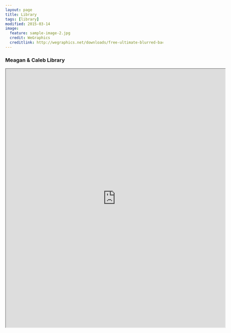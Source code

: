 ```yaml
---
layout: page
title: Library
tags: [library]
modified: 2015-03-14
image:
  feature: sample-image-2.jpg
  credit: WeGraphics
  creditlink: http://wegraphics.net/downloads/free-ultimate-blurred-background-pack/
---
```


### Meagan & Caleb Library

<iframe src="http://connect.collectorz.com/m/users/meaganandcaleb/books/view?viewCollection=all&viewType=cover" align="center" width="700" height="825" frameborder="1" style="margin-bottom:2em"> </iframe>
